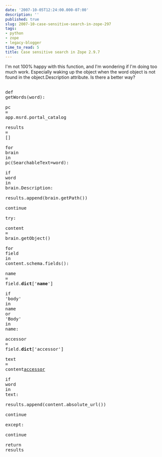 ```yaml
---
date: '2007-10-05T12:24:00.000-07:00'
description: ''
published: true
slug: 2007-10-case-sensitive-search-in-zope-297
tags:
- python
- zope
- legacy-blogger
time_to_read: 5
title: Case sensitive search in Zope 2.9.7
---
```


I'm not 100% happy with this function, and I'm wondering if I'm doing too much work.  Especially waking up the object when the word object is not found in the object.Description attribute.  Is there a better way?<br /><br /><pre><span class="k">def</span><span class=""> </span><span class="nf">getWords</span><span class="p">(</span><span class="n">word</span><span class="p">):</span><span class=""><br />   </span><span class="n">pc</span><span class=""> </span><span class="o">=</span><span class=""> </span><span class="n">app</span><span class="o">.</span><span class="n">msrd</span><span class="o">.</span><span class="n">portal_catalog</span><span class=""><br />   </span><span class="n">results</span><span class=""> </span><span class="o">=</span><span class=""> </span><span class="p">[]</span><span class=""><br />   </span><span class="k">for</span><span class=""> </span><span class="n">brain</span><span class=""> </span><span class="ow">in</span><span class=""> </span><span class="n">pc</span><span class="p">(</span><span class="n">SearchableText</span><span class="o">=</span><span class="n">word</span><span class="p">):</span><span class=""><br />       </span><span class="k">if</span><span class=""> </span><span class="n">word</span><span class=""> </span><span class="ow">in</span><span class=""> </span><span class="n">brain</span><span class="o">.</span><span class="n">Description</span><span class="p">:</span><span class=""><br />           </span><span class="n">results</span><span class="o">.</span><span class="n">append</span><span class="p">(</span><span class="n">brain</span><span class="o">.</span><span class="n">getPath</span><span class="p">())</span><span class=""><br />           </span><span class="k">continue</span><span class=""><br />       </span><span class="k">try</span><span class="p">:</span><span class=""><br />           </span><span class="n">content</span><span class=""> </span><span class="o">=</span><span class=""> </span><span class="n">brain</span><span class="o">.</span><span class="n">getObject</span><span class="p">()</span><span class=""><br />           </span><span class="k">for</span><span class=""> </span><span class="n">field</span><span class=""> </span><span class="ow">in</span><span class=""> </span><span class="n">content</span><span class="o">.</span><span class="n">schema</span><span class="o">.</span><span class="n">fields</span><span class="p">():</span><span class=""><br />               </span><span class="n">name</span><span class=""> </span><span class="o">=</span><span class=""> </span><span class="n">field</span><span class="o">.</span><span class="n">__dict__</span><span class="p">[</span><span class="s">'__name__'</span><span class="p">]</span><span class=""><br />               </span><span class="k">if</span><span class=""> </span><span class="s">'body'</span><span class=""> </span><span class="ow">in</span><span class=""> </span><span class="n">name</span><span class=""> </span><span class="ow">or</span><span class=""> </span><span class="s">'Body'</span><span class=""> </span><span class="ow">in</span><span class=""> </span><span class="n">name</span><span class="p">:</span><span class=""><br />                   </span><span class="n">accessor</span><span class=""> </span><span class="o">=</span><span class=""> </span><span class="n">field</span><span class="o">.</span><span class="n">__dict__</span><span class="p">[</span><span class="s">'accessor'</span><span class="p">]</span><span class=""><br />                   </span><span class="n">text</span><span class=""> </span><span class="o">=</span><span class=""> </span><span class="n">content</span><span class="p">[</span><span class="n">accessor</span><span class="p">]()</span><span class=""><br />                   </span><span class="k">if</span><span class=""> </span><span class="n">word</span><span class=""> </span><span class="ow">in</span><span class=""> </span><span class="n">text</span><span class="p">:</span><span class=""><br />                       </span><span class="n">results</span><span class="o">.</span><span class="n">append</span><span class="p">(</span><span class="n">content</span><span class="o">.</span><span class="n">absolute_url</span><span class="p">())</span><span class=""><br />                       </span><span class="k">continue</span><span class=""><br />       </span><span class="k">except</span><span class="p">:</span><span class=""><br />           </span><span class="k">continue</span><span class=""><br />   </span><span class="k">return</span><span class=""> </span><span class="n">results</span></pre>